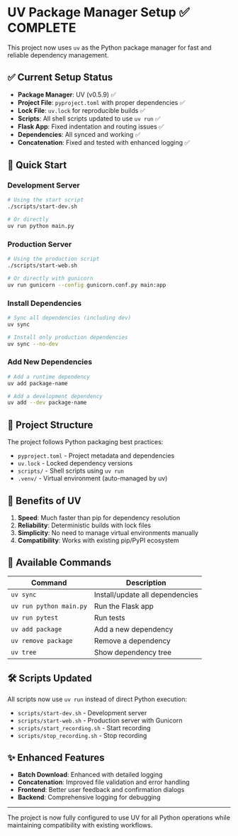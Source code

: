 # UV Package Manager Setup ✅ COMPLETE

This project now uses `uv` as the Python package manager for fast and reliable dependency management.

## ✅ Current Setup Status

- **Package Manager**: UV (v0.5.9) ✅
- **Project File**: `pyproject.toml` with proper dependencies ✅
- **Lock File**: `uv.lock` for reproducible builds ✅
- **Scripts**: All shell scripts updated to use `uv run` ✅
- **Flask App**: Fixed indentation and routing issues ✅
- **Dependencies**: All synced and working ✅
- **Concatenation**: Fixed and tested with enhanced logging ✅

## 🚀 Quick Start

### Development Server
```bash
# Using the start script
./scripts/start-dev.sh

# Or directly
uv run python main.py
```

### Production Server
```bash
# Using the production script
./scripts/start-web.sh

# Or directly with gunicorn
uv run gunicorn --config gunicorn.conf.py main:app
```

### Install Dependencies
```bash
# Sync all dependencies (including dev)
uv sync

# Install only production dependencies
uv sync --no-dev
```

### Add New Dependencies
```bash
# Add a runtime dependency
uv add package-name

# Add a development dependency
uv add --dev package-name
```

## 📁 Project Structure

The project follows Python packaging best practices:

- `pyproject.toml` - Project metadata and dependencies
- `uv.lock` - Locked dependency versions
- `scripts/` - Shell scripts using `uv run`
- `.venv/` - Virtual environment (auto-managed by uv)

## 🔧 Benefits of UV

1. **Speed**: Much faster than pip for dependency resolution
2. **Reliability**: Deterministic builds with lock files
3. **Simplicity**: No need to manage virtual environments manually
4. **Compatibility**: Works with existing pip/PyPI ecosystem

## 📝 Available Commands

| Command | Description |
|---------|-------------|
| `uv sync` | Install/update all dependencies |
| `uv run python main.py` | Run the Flask app |
| `uv run pytest` | Run tests |
| `uv add package` | Add a new dependency |
| `uv remove package` | Remove a dependency |
| `uv tree` | Show dependency tree |

## 🛠️ Scripts Updated

All scripts now use `uv run` instead of direct Python execution:

- `scripts/start-dev.sh` - Development server
- `scripts/start-web.sh` - Production server with Gunicorn
- `scripts/start_recording.sh` - Start recording
- `scripts/stop_recording.sh` - Stop recording

## ✨ Enhanced Features

- **Batch Download**: Enhanced with detailed logging
- **Concatenation**: Improved file validation and error handling
- **Frontend**: Better user feedback and confirmation dialogs
- **Backend**: Comprehensive logging for debugging

---

The project is now fully configured to use UV for all Python operations while maintaining compatibility with existing workflows.
